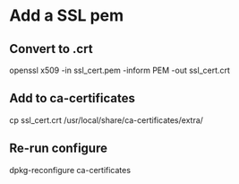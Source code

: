 # Add a SSL pem
## Convert to .crt
openssl x509 -in ssl_cert.pem -inform PEM -out ssl_cert.crt

## Add to ca-certificates
cp ssl_cert.crt /usr/local/share/ca-certificates/extra/

## Re-run configure
dpkg-reconfigure ca-certificates

